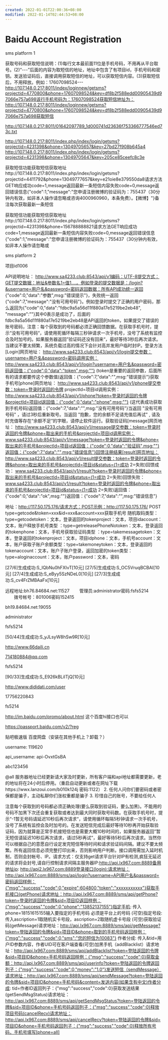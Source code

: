 ```yaml
---
created: 2022-01-01T22:00:36+08:00
modified: 2022-01-14T02:44:53+08:00
---
```


# Baidu Account Registration

sms platform 1

获取号码和获取短信说明：(1)每行文本最前面11位是手机号码，不用再从平台取号。(2)“---”后面的内容为取短信的地址，地址中包含了有项目id，手机号码和密钥。发送验证码后，直接调用获取短信的地址，可以获取短信内容。(3)获取短信后，不用释放。例如：17607098524---http://107.148.0.217:8011/index/loginnew/getsms?projectid=4770800&phone=17607098524&key=df8b2f588edd00905439d97066e757a698该行手机号码为：17607098524获取短信地址为：http://107.148.0.217:8011/index/loginnew/getsms?projectid=4770800&phone=17607098524&key=df8b2f588edd00905439d97066e757a698获取短信

http://107.148.0.217:8011/01642097789_1d000741d23636f753366777546ed73c.txt

http://107.148.0.217:8011/index.php/index/login/getsms?projectid=4231398&phone=13049705657&key=27bd27f908b645a4
http://107.148.0.217:8011/index.php/index/login/getsms?projectid=4231398&phone=13049705647&key=205ce85ceefc8c3e

获取短信功能获取短信获取地址http://107.148.0.217:8011/index.php/index/login/getsms?projectid=4411792&phone=13049777657&key=e21oie8e379550da8请求方法GET响应成功code=1,message返回最新一条短信内容失败code=0,message返回错误信息{"code":1,"message":"您申请注册微博的验证码为：755437（30分钟内有效，如非本人操作请忽略或咨询4000960960，本条免费）。【微博】"}备注每次获取最新一条短信

获取短信功能获取短信获取地址http://107.148.0.217:8011/index.php/index/login/getsms?projectid=4231398&phone=156788888821请求方法GET响应成功code=1,message返回最新一条短信内容失败code=0,message返回错误信息{"code":1,"message":"您申请注册微博的验证码为：755437（30分钟内有效，如非本人操作请忽略或

sms platform 2

项目id1006

API说明地址： http://www.sa4233.club:8543/api/v1编码：UTF-8提交方式：GET提交数据：地址&参数名1=值1....。例如登录的提交数据是：/login?&username=用户名&password=密码返回数据：所有API成功统一返回 {"code":0,"data":"参数",msg:"错误提示"}，失败统一返回{"code":7,"message":"没有可用号码"}。例如登录时提交了正确的用户密码，那么返回为{"code":0,"data":"fdbc9a5a56d11f880a17e5219be2eb48", "message":""}其中0表示是成功了，后面的fdbc9a5a56d11f880a17e5219be2eb48是API返回的token，如果提交了错误的账号密码，注意：每个获取到的号码都必须正确回馈数据。在获取手机号时，提示“没有可用号码“，请使用死循环每隔三秒钟请求一次手机号，没号了系统有监控会及时加号的。如果服务器返回”验证码还没有回来“，最好等待3秒后再次请求。当建议不要太频繁，系统负载过高的情况下会针对高并发用户临时封IP。登录方法[Login]网页地址： http://www.sa4233.club:8543/api/v1/login提交参数：username=用户名&password=密码调用实例：http://www.sa4233.club:8543/api/v1/login?username=用户名&password=密码返回值：{"code":0,"data":"token",msg:""} (token是重要的返回参数，后面所有的请求都要传这个参数值)返回值：{"code":7,"data":"",msg:"错误提示"}获取手机号[phone]网页地址： http://www.sa4233.club:8543/api/v1/phone提交参数：token=登录时返回的令牌 projectId=项目id调用实例：http://www.sa4233.club:8543/api/v1/phone?token=登录时返回的令牌&projectId=项目id返回值：{"code":0,"data":"phone",msg:""} (这代表成功获取到手机号码)返回值：{"code":7,"data":"",msg:"没有可用号码"}当返回 "没有可用号码" ，请过3秒后重新取号。当返回 "抱歉，您的余额不足请充值后再试" , 请及时充值等存在“余额不足”的字眼，请停止软件运行。获取验证码[message]网页地址： http://www.sa4233.club:8543/api/v1/message提交参数：token=登录时返回的令牌&phone=取出来的手机号&projectId=项目id调用实例： www.sa4233.club:8543/api/v1/message?token=登录时返回的令牌&phone=取出来的手机号&projectId=项目id返回值：{"code":0,"data":"验证码",msg:""}返回值：{"code":7,"data":"",msg:"错误信息"}回馈注册结果[result]网页地址： http://www.sa4233.club:8543/api/v1/result提交参数：token=登录时返回的令牌&phone=取出来的手机号&projectId=项目id&status=(1=成功 2=失败)回馈成功： www.sa4233.club:8543/api/v1/result?token=登录时返回的令牌&phone=取出来的手机号&projectId=项目id&status=(1=成功 2=失败)回馈失败： www.sa4233.club:8543/api/v1/result?token=登录时返回的令牌&phone=取出来的手机号&projectId=项目id&status=(1=成功 2=失败)返回值：{"code":0,"data":"ok",msg:""}返回值：{"code":7,"data":"",msg:"错误信息"}


地址：http://117.50.175.176/请求方式：POST示例：http://117.50.175.176/ POST type=getcode&token=xxx&id=xxx&account=xxx获取手机号 随机取码类型：type=getcodetoken：文本，登录返回的tokenproject：文本，项目idaccount：文本，账户释放手机号类型 ：type=getreleasePhoneNotoken：文本，登录返回的tokenphone：文本，手机号获取验证码类型 ：type=takemessagetoken：文本，登录返回的tokenproject：文本，项目idphone：文本，手机号account：文本，账户获取子账户余额类型：type=takemoneytoken：文本，登录返回的tokenaccount：文本，账户子账户登录，返回加密的token类型：type=aloginaccount：文本，账户password：文本，密码



[27/6]生成成功:S_IQbNu0hFXIvT[10元]
[27/5]生成成功:S_OC5VruqBCBAI[10元]
[27/4]生成成功:S_eByy5SzNDeL0[10元]
[27/3]生成成功:S_cv4FrZMBAaFx[10元]


远程地址:bh76.84684.net:11527 
　　管理员:administrator密码:fsfs5214 
　　拨号帐号：801006密码152415 

bh19.84684.net:19055

administrator

fsfs5214

[50/44]生成成功:S_yJLsyW8hSw9R[10元]

http://www.66daili.cn

714180884@qq.com

fsfs5214

[90/33]生成成功:S_E926kBLiITjQ[10元]

http://www.dididati.com/user

17756220843

fs5214

http://im.baidu.com/promo/about.html 这个百度hi接口也可以

https://passport.baidu.com/v2/?reg

贴吧极速版 百度网盘（安装在其他手机上？卸载？）

username:
119620

api_username:
api-OvxtGsBA

abc123456

@all 服务器地址已经更新请大家及时更新，所有客户端和api地址都需要更新，老的地址将在24小时后停用。（重启自动更新或者在网址下载https://wwx.lanzoui.com/b010k124j 密码:1122）
2. 任何人问你们要密码或者密保都是骗子，主动私聊你们涨权重都是骗子
3. 珍惜自己的账号，不要给任何人


注意每个获取到的号码都必须正确处理(要么获取到验证码，要么加黑)。不能用的号码不加黑下次还会重复获取或者达到最大同时获取号码数。在获取手机号时，提示“-1暂无号码请延迟10秒后再次请求“，请使用循环每隔5秒钟请求一次手机号，没号了系统有监控会及时加号的。在发送短信完成后最好等待10秒再开始获取验证码，因为就算是正常手机接短信也是需要大概10秒时间的，如果服务器返回”暂无短信请延迟10秒后再次请求，请过5秒再试“，最好等待5秒后再次请求。当然你可以根据自己的意愿自行设定发完短信等待时间和请求验证码间隔。建议不要太频繁。所有返回信息必须完整打印出来，否则影响用户判断。接口调用需加入延时机制，否则会封帐号、IP。请求方式：仅支持get请求平台针对IP有检测,疯狂无延迟的请求将会封号,请自行控制请求间隔主服务器IP:http://api.lx967.com:8889备用地址ip: http://api2.lx967.com:8889登录接口(login):请求地址：http://api.lx967.com:8889/sms/api/login?username=API用户名&password=密码返回样例：{"msg":"success","code":0,"expire":604800,"token":"xxxxxxxxxxx"}获取手机接口(getPhone)请求地址：http://api.lx967.com:8889/sms/api/getPhone?token=登录时返回的令牌&sid=项目ID返回样例：{"msg":"success","code":0,"phone":"13852137155"}指定手机: 传入phone=18151615155输入要指定的手机号码 必须是平台上的号码 (可空)指定号段: 传入ascription=1取随机实卡号段，ascription=2取随机虚卡号段 (可空)获取验证码(getMessage)请求地址：http://api.lx967.com:8889/sms/api/getMessage?token=登陆返回的令牌&sid=项目ID&phone=取到的手机号码返回样例：{"msg":"success","code":0,"sms":"您的短信为10083"} 作者分成: 传入&tid=用户ID参数内容，作者UID可在客户端查看(可空)加黑手机（addBlacklist）请求地址：http://api.lx967.com:8889/sms/api/addBlacklist?token=登陆返回的令牌&sid=项目ID&phone=手机号码返回样例：{"msg":"success","code":0}获取金额：http://api.lx967.com:8889/sms/api/userinfo?token=登陆返回的令牌返回列子：{"msg":"success","code":0,"money":"1.0"}发送短信（sendMessage）请求地址：http://api.lx967.com:8889/sms/api/sendMessage?token=登陆返回的令牌&sid=项目ID&phone=手机号码&content=发送内容(如果含有中文)作者分成: tid=作者ID返回列子：{"msg":"success","code":0}获取发送结果(getSendMsgStatus)请求地址：http://api.lx967.com:8889/sms/api/getSendMsgStatus?token=登陆返回的令牌&sid=项目ID&phone=手机号码返回列子：{"msg":"success","code":0}释放项目号码(cancelRecv)请求地址：http://api.lx967.com:8889/sms/api/cancelRecv?token=登陆返回的令牌&sid=项目ID&phone=手机号码返回列子：{"msg":"success","code":0}释放所有号码，手机号填写[phone=all]
